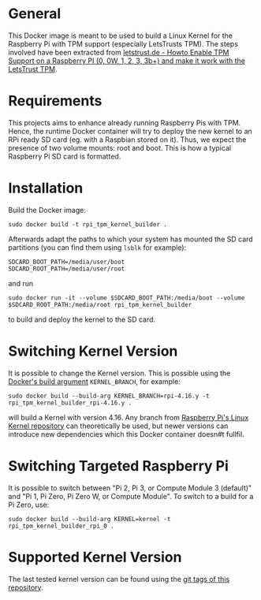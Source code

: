 # General

This Docker image is meant to be used to build a Linux Kernel for the Raspberry Pi with TPM support (especially LetsTrusts TPM). The steps involved have been extracted from [letstrust.de - Howto Enable TPM Support on a Raspberry PI (0, 0W, 1, 2, 3, 3b+) and make it work with the LetsTrust TPM](https://letstrust.de/archives/9-Howto-Enable-TPM-Support-on-a-Raspberry-PI-0,-0W,-1,-2,-3,-3b+-and-make-it-work-with-the-LetsTrust-TPM.html).

# Requirements

This projects aims to enhance already running Raspberry Pis with TPM. Hence, the runtime Docker container will try to deploy the new kernel to an RPi ready SD card (eg. with a Raspbian stored on it).
Thus, we expect the presence of two volume mounts: root and boot. This is how a typical Raspberry Pi SD card is formatted.

# Installation

Build the Docker image:

    sudo docker build -t rpi_tpm_kernel_builder .

Afterwards adapt the paths to which your system has mounted the SD card partitions (you can find them using `lsblk` for example):

    SDCARD_BOOT_PATH=/media/user/boot
    SDCARD_ROOT_PATH=/media/user/root

and run

    sudo docker run -it --volume $SDCARD_BOOT_PATH:/media/boot --volume $SDCARD_ROOT_PATH:/media/root rpi_tpm_kernel_builder
    
to build and deploy the kernel to the SD card.

# Switching Kernel Version

It is possible to change the Kernel version. This is possible using the [Docker's build argument](https://docs.docker.com/engine/reference/builder/#arg) `KERNEL_BRANCH`, for example:

    sudo docker build --build-arg KERNEL_BRANCH=rpi-4.16.y -t rpi_tpm_kernel_builder_rpi-4.16.y .

will build a Kernel with version 4.16. Any branch from [Raspberry Pi's Linux Kernel repository](https://github.com/raspberrypi/linux/branches) can theoretically be used, but newer versions can introduce new dependencies which this Docker container doesn#t fullfil.

# Switching Targeted Raspberry Pi

It is possible to switch between "Pi 2, Pi 3, or Compute Module 3 (default)" and "Pi 1, Pi Zero, Pi Zero W, or Compute Module". To switch to a build for a Pi Zero, use:

    sudo docker build --build-arg KERNEL=kernel -t rpi_tpm_kernel_builder_rpi_0 .

# Supported Kernel Version

The last tested kernel version can be found using the [git tags of this repository](https://github.com/jhachenbergerSIT/letstrusttpmkernel/releases).
